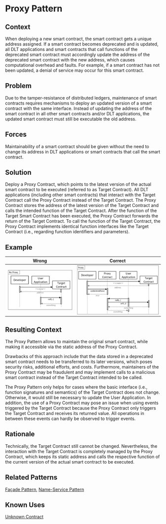 # Proxy Pattern
## Context
When deploying a new smart contract, the smart contract gets a unique address assigned. If a smart contract becomes deprecated and is updated, all DLT applications and smart contracts that call functions of the deprecated smart contract must accordingly update the address of the deprecated smart contract with the new address, which causes computational overhead and faults. For example, if a smart contract has not been updated, a denial of service may occur for this smart contract.
## Problem
Due to the tamper-resistance of distributed ledgers, maintenance of smart contracts requires mechanisms to deploy an updated version of a smart contract with the same interface. Instead of updating the address of the smart contract in all other smart contracts and/or DLT applications, the updated smart contract must still be executable the old address.
## Forces
Maintainability of a smart contract should be given without the need to change its address in DLT applications or smart contracts that call the smart contract.
## Solution
Deploy a Proxy Contract, which points to the latest version of the actual smart contract to be executed (referred to as Target Contract). All DLT applications (including other smart contracts) that interact with the Target Contract call the Proxy Contract instead of the Target Contract. The Proxy Contract stores the address of the latest version of the Target Contract and calls the intended function of the Target Contract. After the function of the Target Smart Contract has been executed, the Proxy Contract forwards the return of the Target Contract. To call the function of the Target Contract, the Proxy Contract implements identical function interfaces like the Target Contract (i.e., regarding function identifiers and parameters).
## Example

Wrong | Correct
------------- | -------------
![Wrong](Proxy%20Pattern%20-%20No%20Proxy.png)  | ![Correct](Proxy%20Pattern%20-%20Proxy.png)

## Resulting Context
The Proxy Pattern allows to maintain the original smart contract, while making it accessible via the static address of the Proxy Contract.

Drawbacks of this approach include that the data stored in a deprecated smart contract needs to be transferred to its later versions, which poses security risks, additional efforts, and costs. Furthermore, maintainers of the Proxy Contract may be fraudulent and may implement calls to a malicious smart contract instead of the Target Contract intended to be called.

The Proxy Pattern only helps for cases where the basic interface (i.e., function signatures and semantics) of the Target Contract does not change. Otherwise, it would still be necessary to update the User Application. In addition, the use of a Proxy Contract may pose an issue when using events triggered by the Target Contract because the Proxy Contract only triggers the Target Contract and receives its returned value. All operations in between these events can hardly be observed to trigger events.
## Rationale
Technically, the Target Contract still cannot be changed. Nevertheless, the interaction with the Target Contract is completely managed by the Proxy Contract, which keeps its static address and calls the respective function of the current version of the actual smart contract to be executed.
## Related Patterns
[Façade Pattern](/Architectural%20Patterns/Façade%20Pattern/README.md#context), [Name-Service Pattern](/Architectural%20Patterns/Name-Service%20Pattern/README.md#context)
## Known Uses
[Unknown Contract](https://etherscan.io/bytecode-decompiler?a=0x09cabec1ead1c0ba254b09efb3ee13841712be14)
